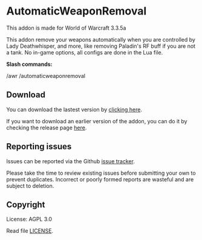 # AutomaticWeaponRemoval
 
This addon is made for World of Warcraft 3.3.5a
 
This addon remove your weapons automatically when you are controlled by Lady Deathwhisper, and more, like removing Paladin's RF buff if you are not a tank. No in-game options, all configs are done in the Lua file.

**Slash commands:**

/awr /automaticweaponremoval

## Download

You can download the lastest version by [clicking here](https://github.com/SecretX33/AutomaticWeaponRemoval/releases/latest/download/AutomaticWeaponRemoval.zip). 

If you want to download an earlier version of the addon, you can do it by checking the release page [here](https://github.com/SecretX33/AutomaticWeaponRemoval/releases).


## Reporting issues

Issues can be reported via the Github [issue tracker](https://github.com/SecretX33/AutomaticWeaponRemoval/labels/Branch-master).

Please take the time to review existing issues before submitting your own to
prevent duplicates. Incorrect or poorly formed
reports are wasteful and are subject to deletion.

## Copyright

License: AGPL 3.0

Read file [LICENSE](LICENSE).
